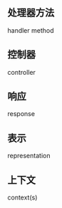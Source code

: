 ## 处理器方法
handler method

## 控制器
controller

## 响应
response

## 表示
representation

## 上下文
context(s)
